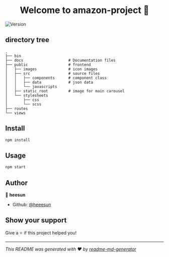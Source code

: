 <h1 align="center">Welcome to amazon-project 👋</h1>
<p>
  <img alt="Version" src="https://img.shields.io/badge/version-0.0.1-blue.svg?cacheSeconds=2592000" />
</p>

## directory tree
```
.
├── bin                     
├── docs                    # Documentation files
├── public                  # frontend
│   ├── images              # icon images 
│   ├── src                 # source files
│   │   ├── components      # component class
│   │   ├── data            # json data
│   │   └── javascripts 
│   ├── static_root         # image for main carousel
│   └── stylesheets  
│       ├── css
│       └── scss        
├── routes
└── views
```
## Install

```sh
npm install
```

## Usage

```sh
npm start
```

## Author

👤 **heesun**

* Github: [@heeesun](https://github.com/heeesun)

## Show your support

Give a ⭐️ if this project helped you!

***
_This README was generated with ❤️ by [readme-md-generator](https://github.com/kefranabg/readme-md-generator)_